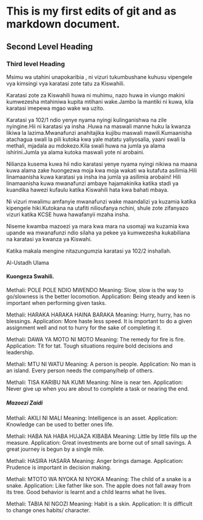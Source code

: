 # This is my first edits of git and as markdown document.

## Second Level Heading

### Third level Heading

 Msimu wa utahini unapokaribia , ni vizuri tukumbushane kuhusu vipengele vya kimsingi vya karatasi zote tatu za Kiswahili.

Karatasi zote za Kiswahili huwa ni muhimu, nazo huwa in viungo makini kumwezesha mtahiniwa kupita mtihani wake.Jambo la mantiki ni kuwa, kila karatasi imepewa mgao wake wa uzito.

Karatasi ya 102/1 ndio yenye nyama nyingi kulinganishwa na zile nyingine.Hii ni karatasi ya insha .Huwa na maswali manne huku la kwanza likiwa la lazima.Mwanafunzi anahitajika kujibu maswali mawili.Kumaanisha atachagua swali la pili kutoka kwa yale matatu yaliyosalia, yaani swali la methali, mjadala au mdokezo.Kila swali huwa na jumla ya alama ishirini.Jumla ya alama kutoka maswali yote ni arobaini.

Nilianza kusema kuwa hii ndio karatasi yenye nyama nyingi nikiwa na maana kuwa alama zake huongezwa moja kwa moja wakati wa kutafuta asilimia.Hili linamaanisha kuwa karatasi ya insha ina jumla ya asilimia arobaini! Hili linamaanisha kuwa mwanafunzi ambaye hajamakinika katika stadi ya kuandika hawezi kufaulu katika Kiswahili hata kwa bahati mbaya.

Ni vizuri mwalimu amfanyie mwanafunzi wake maandalizi ya kuzamia katika kipengele hiki.Kutokana na utafiti nilioufanya nchini, shule zote zifanyazo vizuri katika KCSE huwa hawafanyii mzaha insha.

Niseme kwamba mazoezi ya mara kwa mara na usomaji wa kuzamia kwa upande wa mwanafunzi ndio silaha ya pekee ya kumwezesha kukabiliana na karatasi ya kwanza ya Kiswahi.

Katika makala mengine nitazungumzia karatasi ya 102/2 inshallah.

Al-Ustadh Ulama

#### Kuongeza Swahili.

 Methali: POLE POLE NDIO MWENDO
Meaning: Slow, slow is the way to go/slowness is the better locomotion.
Application: Being steady and keen is important when performing given tasks.

Methali: HARAKA HARAKA HAINA BARAKA
Meaning: Hurry, hurry, has no blessings.
Application: More haste less speed. It is important to do a given assignment well and not to hurry for the sake of completing it.

Methali: DAWA YA MOTO NI MOTO
Meaning: The remedy for fire is fire.
Application: Tit for tat. Tough situations require bold decisions and leadership.

Methali: MTU NI WATU
Meaning: A person is people.
Application: No man is an island. Every person needs the company/help of others.

Methali: TISA KARIBU NA KUMI
Meaning: Nine is near ten.
Application: Never give up when you are about to complete a task or nearing the end.

##### Mazoezi Zaidi

Methali: AKILI NI MALI
Meaning: Intelligence is an asset.
Application: Knowledge can be used to better ones life.

Methali: HABA NA HABA HUJAZA KIBABA
Meaning: Little by little fills up the measure.
Application: Great investments are borne out of small savings. A great journey is begun by a single mile.

Methali: HASIRA HASARA
Meaning: Anger brings damage.
Application: Prudence is important in decision making.

Methali: MTOTO WA NYOKA NI NYOKA
Meaning: The child of a snake is a snake.
Application: Like father like son. The apple does not fall away from its tree. Good behavior is learnt and a child learns what he lives.

Methali: TABIA NI NGOZI
Meaning: Habit is a skin.
Application: It is difficult to change ones habits/ character.
